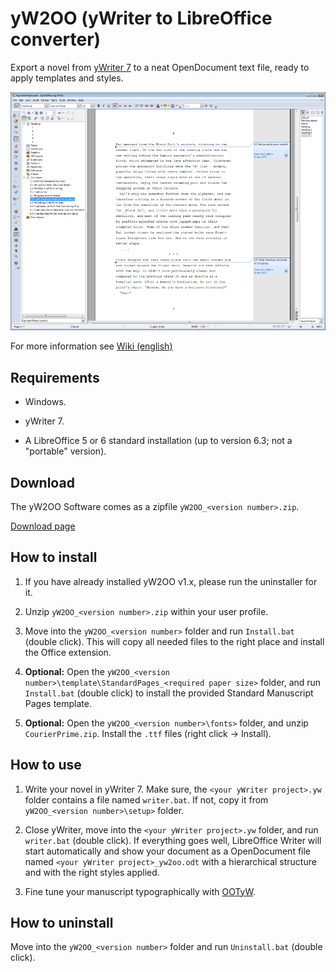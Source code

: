 # yW2OO (yWriter to LibreOffice converter)

Export a novel from [yWriter 7](http://www.spacejock.com/yWriter7.html) to a neat OpenDocument text file, ready to apply templates and styles.

![Screenshot: Generated ODT in Writer](https://raw.githubusercontent.com/peter88213/yW2OO/master/docs/Screenshots/Writer.png)

For more information see [Wiki (english)](https://github.com/peter88213/yW2OO/wiki)

## Requirements

* Windows.

* yWriter 7.

* A LibreOffice 5 or 6 standard installation (up to version 6.3; not a "portable" version).

## Download

The yW2OO Software comes as a zipfile `yW2OO_<version number>.zip`. 

[Download page](https://github.com/peter88213/yW2OO/releases)

## How to install

1. If you have already installed yW2OO v1.x, please run the uninstaller for it. 

2. Unzip `yW2OO_<version number>.zip` within your user profile.

3. Move into the `yW2OO_<version number>` folder and run `Install.bat` (double click). This will copy all needed files to the right place and install the Office extension.

4. __Optional:__ Open the `yW2OO_<version number>\template\StandardPages_<required paper size>` folder, and run `Install.bat` (double click) to install the provided Standard Manuscript Pages template. 

5. __Optional:__ Open the `yW2OO_<version number>\fonts>` folder, and unzip `CourierPrime.zip`. Install the `.ttf` files (right click -> Install).


## How to use

1. Write your novel in yWriter 7. Make sure, the `<your yWriter project>.yw` folder contains a file named `writer.bat`. If not, copy it from `yW2OO_<version number>\setup>` folder.

2. Close yWriter, move into the `<your yWriter project>.yw` folder, and run `writer.bat` (double click). If everything goes well, LibreOffice Writer will start automatically and show your document as a OpenDocument file named `<your yWriter project>_yw2oo.odt` with a hierarchical structure and with the right styles applied.

3. Fine tune your manuscript typographically with [OOTyW](https://github.com/peter88213/OOTyW/wiki).

## How to uninstall

Move into the `yW2OO_<version number>` folder and run `Uninstall.bat` (double click). 

